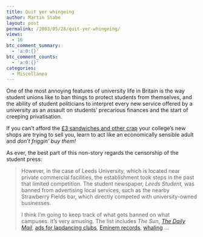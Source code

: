 ```yaml
---
title: Quit yer whingeing
author: Martin Stabe
layout: post
permalink: /2003/05/28/quit-yer-whingeing/
views:
  - 16
btc_comment_summary:
  - 'a:0:{}'
btc_comment_counts:
  - 'a:0:{}'
categories:
  - Miscellanea
---
```

One of the most annoying features of university life in Britain is the way student unions like to ban things to protect students from themselves, and the ability of student politicians to interpret every new service offered by a university as an assault on students&#8217; precarious finances and the start of creeping privatisation. 

If you can&#8217;t afford the <a href="http://education.guardian.co.uk/students/news/story/0,12891,960554,00.html" target="_top">£3 sandwiches and other crap</a> your college&#8217;s new shops are trying to sell you, learn to act like an economically sensible adult and *don&#8217;t friggin&#8217; buy them!* 

As ever, the best part of this non-story regards the censorship of the student press:  


> However, in the case of Leeds University, which is located near private commercial facilities, the establishment took steps in the past that limited competition. The student newspaper, *Leeds Student,* was banned from advertising local services, such as the nearby Strawberry Fields bar, which directly competed with university-owned businesses.</p>
I think I&#8217;m going to keep track of what gets banned on what campuses. It&#8217;s very amusing. The list includes *The Sun*, <a href="http://www.myunion.info/news/content.cfm?ARTICLE_ID=722" target="_top"><i>The Daily Mail</i></a>, <a href="http://news.bbc.co.uk/1/hi/england/2802015.stm" target="_top">ads for lapdancing clubs</a>, <a href="http://www.guardian.co.uk/uk_news/story/0,3604,432358,00.html" target="_top">Eminem records</a>, <a href="http://www.upsuonline.co.uk/main/Union/Policies/banwhaling" target="_top">whaling</a> &#8230;